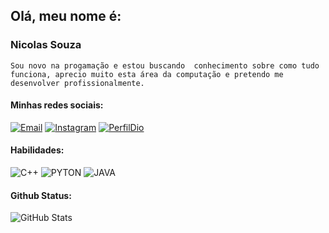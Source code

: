 ##  Olá,  meu nome é:
###  Nicolas Souza
    Sou novo na progamação e estou buscando  conhecimento sobre como tudo funciona, aprecio muito esta área da computação e pretendo me desenvolver profissionalmente.
    
#### Minhas redes sociais:
[![Email](https://img.shields.io/badge/Email-000?style=for-the-badge&logo=email&logoColor=0E76A8)](mailto:nicolasrexona@gmail.com)
[![Instagram](https://img.shields.io/badge/Instagram-000?style=for-the-badge&logo=Instagram&logoColor)](https://www.instagram.com/nickspider0202/)
[![PerfilDio](https://img.shields.io/badge/Perfil_DIO-000?style=for-the-badge&logo=DIO&logoColor)](https://www.dio.me/users/nicolasrexona)

#### Habilidades:
![C++](https://img.shields.io/badge/C++-301934)
![PYTON](https://img.shields.io/badge/PYTON-301934)
![JAVA](https://img.shields.io/badge/JAVA-301934)

#### Github  Status:
![GitHub Stats](https://github-readme-stats.vercel.app/api?username=NickSpider0202&theme=transparent&bg_color=000&border_color=30A3DC&show_icons=true&icon_color=30A3DC&title_color=E94D5F&text_color=FFF)
